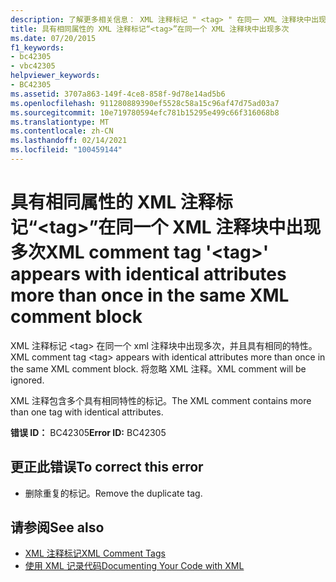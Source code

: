```yaml
---
description: 了解更多相关信息： XML 注释标记 " <tag> " 在同一 XML 注释块中出现多次且具有相同的属性
title: 具有相同属性的 XML 注释标记“<tag>”在同一个 XML 注释块中出现多次
ms.date: 07/20/2015
f1_keywords:
- bc42305
- vbc42305
helpviewer_keywords:
- BC42305
ms.assetid: 3707a863-149f-4ce8-858f-9d78e14ad5b6
ms.openlocfilehash: 911280889390ef5528c58a15c96af47d75ad03a7
ms.sourcegitcommit: 10e719780594efc781b15295e499c66f316068b8
ms.translationtype: MT
ms.contentlocale: zh-CN
ms.lasthandoff: 02/14/2021
ms.locfileid: "100459144"
---
```

# <a name="xml-comment-tag-tag-appears-with-identical-attributes-more-than-once-in-the-same-xml-comment-block"></a><span data-ttu-id="f1d79-103">具有相同属性的 XML 注释标记“\<tag>”在同一个 XML 注释块中出现多次</span><span class="sxs-lookup"><span data-stu-id="f1d79-103">XML comment tag '\<tag>' appears with identical attributes more than once in the same XML comment block</span></span>

<span data-ttu-id="f1d79-104">XML 注释标记 \<tag> 在同一个 xml 注释块中出现多次，并且具有相同的特性。</span><span class="sxs-lookup"><span data-stu-id="f1d79-104">XML comment tag \<tag> appears with identical attributes more than once in the same XML comment block.</span></span> <span data-ttu-id="f1d79-105">将忽略 XML 注释。</span><span class="sxs-lookup"><span data-stu-id="f1d79-105">XML comment will be ignored.</span></span>  
  
 <span data-ttu-id="f1d79-106">XML 注释包含多个具有相同特性的标记。</span><span class="sxs-lookup"><span data-stu-id="f1d79-106">The XML comment contains more than one tag with identical attributes.</span></span>  
  
 <span data-ttu-id="f1d79-107">**错误 ID：** BC42305</span><span class="sxs-lookup"><span data-stu-id="f1d79-107">**Error ID:** BC42305</span></span>  
  
## <a name="to-correct-this-error"></a><span data-ttu-id="f1d79-108">更正此错误</span><span class="sxs-lookup"><span data-stu-id="f1d79-108">To correct this error</span></span>  
  
- <span data-ttu-id="f1d79-109">删除重复的标记。</span><span class="sxs-lookup"><span data-stu-id="f1d79-109">Remove the duplicate tag.</span></span>  
  
## <a name="see-also"></a><span data-ttu-id="f1d79-110">请参阅</span><span class="sxs-lookup"><span data-stu-id="f1d79-110">See also</span></span>

- [<span data-ttu-id="f1d79-111">XML 注释标记</span><span class="sxs-lookup"><span data-stu-id="f1d79-111">XML Comment Tags</span></span>](../language-reference/xmldoc/index.md)
- [<span data-ttu-id="f1d79-112">使用 XML 记录代码</span><span class="sxs-lookup"><span data-stu-id="f1d79-112">Documenting Your Code with XML</span></span>](../programming-guide/program-structure/documenting-your-code-with-xml.md)
